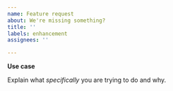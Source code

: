 ```yaml
---
name: Feature request
about: We're missing something?
title: ''
labels: enhancement
assignees: ''

---
```


<!--
**Double-check**

* Maybe this feature is already here?
  - Did you check the latest version of MevaCoin?
  - Maybe it's in a form you didn't expect? Consider asking on [Discord](https://discord.gg/VTgsTGS9b7). The community will likely come up with some code that solves your need, and faster than it would take us to answer the issue!
* Do you actually *need* this feature? 
* Is the specific functionality in MevaCoin the best place for this feature? Maybe it would be better suited for some third-party library?
-->

**Use case**

Explain what *specifically* you are trying to do and why.